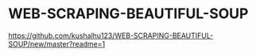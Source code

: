 # WEB-SCRAPING-BEAUTIFUL-SOUP
https://github.com/kushalhu123/WEB-SCRAPING-BEAUTIFUL-SOUP/new/master?readme=1
